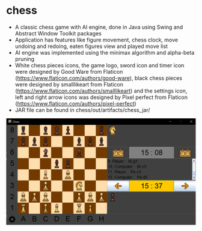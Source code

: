 # chess
- A classic chess game with AI engine, done in Java using Swing and Abstract Window Toolkit packages
- Application has features like figure movement, chess clock, move undoing and redoing, eaten figures view
  and played move list
- AI engine was implemented using the minimax algorithm and alpha-beta pruning
- White chess pieces icons, the game logo, sword icon and timer icon were designed by Good Ware from Flaticon (https://www.flaticon.com/authors/good-ware), black chess   pieces were designed by smalllikeart from Flaticon (https://www.flaticon.com/authors/smalllikeart) and the settings icon, left and right arrow icons was designed by   Pixel perfect from Flaticon (https://www.flaticon.com/authors/pixel-perfect)
- JAR file can be found in chess/out/artifacts/chess_jar/

![Preview](chess.png)
